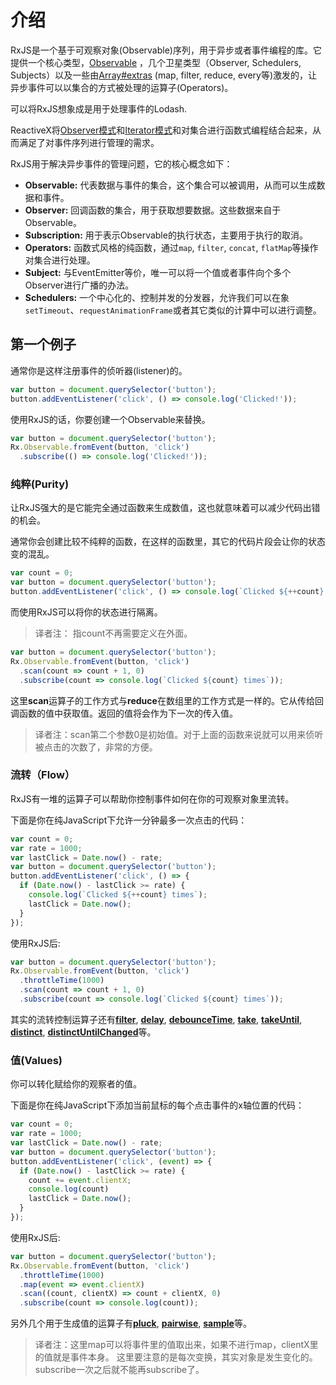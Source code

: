 # 介绍

RxJS是一个基于可观察对象(Observable)序列，用于异步或者事件编程的库。它提供一个核心类型，[Observable]('./overview.html#observable') ，几个卫星类型（Observer, Schedulers, Subjects）以及一些由[Array#extras](https://developer.mozilla.org/en-US/docs/Web/JavaScript/New_in_JavaScript/1.6) (map, filter, reduce, every等)激发的，让异步事件可以以集合的方式被处理的运算子(Operators)。

<span class="informal">可以将RxJS想象成是用于处理事件的Lodash.</span>

ReactiveX将[Observer模式](https://en.wikipedia.org/wiki/Observer_pattern)和[Iterator模式](https://en.wikipedia.org/wiki/Iterator_pattern)和对集合进行函数式编程结合起来，从而满足了对事件序列进行管理的需求。

RxJS用于解决异步事件的管理问题，它的核心概念如下：

- **Observable:** 代表数据与事件的集合，这个集合可以被调用，从而可以生成数据和事件。
- **Observer:** 回调函数的集合，用于获取想要数据。这些数据来自于Observable。
- **Subscription:** 用于表示Observable的执行状态，主要用于执行的取消。
- **Operators:** 函数式风格的纯函数，通过`map`, `filter`, `concat`, `flatMap`等操作对集合进行处理。
- **Subject:** 与EventEmitter等价，唯一可以将一个值或者事件向个多个Observer进行广播的办法。
- **Schedulers:** 一个中心化的、控制并发的分发器，允许我们可以在象`setTimeout`、`requestAnimationFrame`或者其它类似的计算中可以进行调整。


## 第一个例子

通常你是这样注册事件的侦听器(listener)的。
```js
var button = document.querySelector('button');
button.addEventListener('click', () => console.log('Clicked!'));
```
使用RxJS的话，你要创建一个Observable来替换。

```js
var button = document.querySelector('button');
Rx.Observable.fromEvent(button, 'click')
  .subscribe(() => console.log('Clicked!'));
```


### 纯粹(Purity)

让RxJS强大的是它能完全通过函数来生成数值，这也就意味着可以减少代码出错的机会。

通常你会创建比较不纯粹的函数，在这样的函数里，其它的代码片段会让你的状态变的混乱。

```js
var count = 0;
var button = document.querySelector('button');
button.addEventListener('click', () => console.log(`Clicked ${++count} times`));
```

而使用RxJS可以将你的状态进行隔离。

> 译者注： 指count不再需要定义在外面。

```js
var button = document.querySelector('button');
Rx.Observable.fromEvent(button, 'click')
  .scan(count => count + 1, 0)
  .subscribe(count => console.log(`Clicked ${count} times`));
```

这里**scan**运算子的工作方式与**reduce**在数组里的工作方式是一样的。它从传给回调函数的值中获取值。返回的值将会作为下一次的传入值。

> 译者注：scan第二个参数0是初始值。对于上面的函数来说就可以用来侦听被点击的次数了，非常的方便。


### 流转（Flow）

RxJS有一堆的运算子可以帮助你控制事件如何在你的可观察对象里流转。

下面是你在纯JavaScript下允许一分钟最多一次点击的代码：

```js
var count = 0;
var rate = 1000;
var lastClick = Date.now() - rate;
var button = document.querySelector('button');
button.addEventListener('click', () => {
  if (Date.now() - lastClick >= rate) {
    console.log(`Clicked ${++count} times`);
    lastClick = Date.now();
  }
});
```

使用RxJS后:

```js
var button = document.querySelector('button');
Rx.Observable.fromEvent(button, 'click')
  .throttleTime(1000)
  .scan(count => count + 1, 0)
  .subscribe(count => console.log(`Clicked ${count} times`));
```

其实的流转控制运算子还有[**filter**](../class/es6/Observable.js~Observable.html#instance-method-filter), [**delay**](../class/es6/Observable.js~Observable.html#instance-method-delay), [**debounceTime**](../class/es6/Observable.js~Observable.html#instance-method-debounceTime), [**take**](../class/es6/Observable.js~Observable.html#instance-method-take), [**takeUntil**](../class/es6/Observable.js~Observable.html#instance-method-takeUntil), [**distinct**](../class/es6/Observable.js~Observable.html#instance-method-distinct), [**distinctUntilChanged**](../class/es6/Observable.js~Observable.html#instance-method-distinctUntilChanged)等。


### 值(Values)

你可以转化赋给你的观察者的值。

下面是你在纯JavaScript下添加当前鼠标的每个点击事件的x轴位置的代码：

```js
var count = 0;
var rate = 1000;
var lastClick = Date.now() - rate;
var button = document.querySelector('button');
button.addEventListener('click', (event) => {
  if (Date.now() - lastClick >= rate) {
    count += event.clientX;
    console.log(count)
    lastClick = Date.now();
  }
});
```

使用RxJS后:

```js
var button = document.querySelector('button');
Rx.Observable.fromEvent(button, 'click')
  .throttleTime(1000)
  .map(event => event.clientX)
  .scan((count, clientX) => count + clientX, 0)
  .subscribe(count => console.log(count));
```

另外几个用于生成值的运算子有[**pluck**](../class/es6/Observable.js~Observable.html#instance-method-pluck), [**pairwise**](../class/es6/Observable.js~Observable.html#instance-method-pairwise),
[**sample**](../class/es6/Observable.js~Observable.html#instance-method-sample)等。

> 译者注：这里map可以将事件里的值取出来，如果不进行map，clientX里的值就是事件本身。
> 这里要注意的是每次变换，其实对象是发生变化的。subscribe一次之后就不能再subscribe了。


